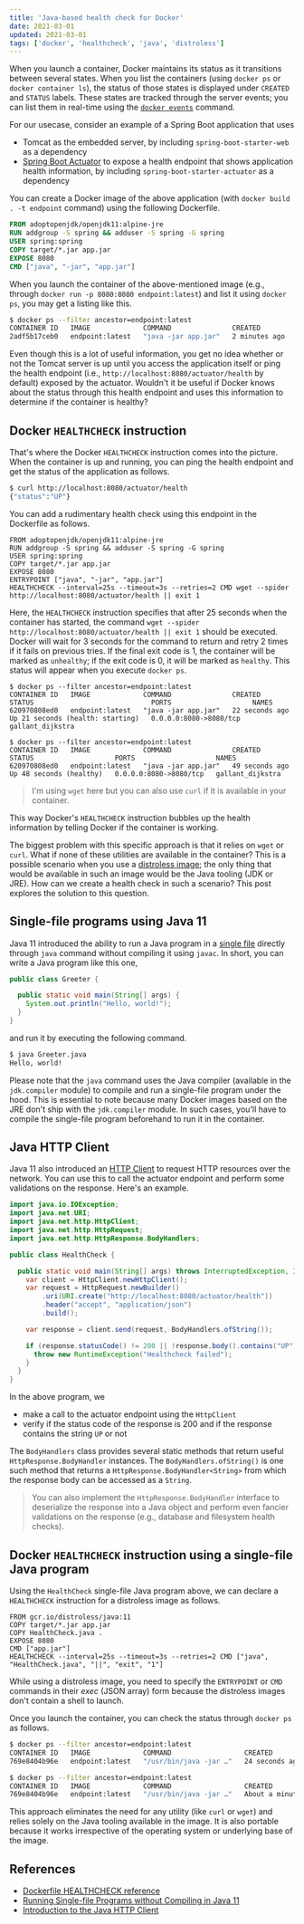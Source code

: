 ```yaml
---
title: 'Java-based health check for Docker'
date: 2021-03-01
updated: 2021-03-01
tags: ['docker', 'healthcheck', 'java', 'distroless']
---
```


When you launch a container, Docker maintains its status as it transitions between several states. When you list the containers (using `docker ps` or `docker container ls`), the status of those states is displayed under `CREATED` and `STATUS` labels. These states are tracked through the server events; you can list them in real-time using the [`docker events`](https://docs.docker.com/engine/reference/commandline/events/) command.

For our usecase, consider an example of a Spring Boot application that uses
- Tomcat as the embedded server, by including `spring-boot-starter-web` as a dependency
- [Spring Boot Actuator](https://docs.spring.io/spring-boot/docs/current/reference/html/production-ready-features.html#production-ready) to expose a health endpoint that shows application health information, by including `spring-boot-starter-actuator` as a dependency

You can create a Docker image of the above application (with `docker build . -t endpoint` command) using the following Dockerfile.

```dockerfile
FROM adoptopenjdk/openjdk11:alpine-jre
RUN addgroup -S spring && adduser -S spring -G spring
USER spring:spring
COPY target/*.jar app.jar
EXPOSE 8080
CMD ["java", "-jar", "app.jar"]
```

When you launch the container of the above-mentioned image (e.g., through `docker run -p 8080:8080 endpoint:latest`) and list it using `docker ps`, you may get a listing like this.

```sh
$ docker ps --filter ancestor=endpoint:latest
CONTAINER ID   IMAGE             COMMAND               CREATED         STATUS         PORTS                    NAMES
2adf5b17ceb0   endpoint:latest   "java -jar app.jar"   2 minutes ago   Up 2 minutes   0.0.0.0:8080->8080/tcp   elastic_cray
```

Even though this is a lot of useful information, you get no idea whether or not the Tomcat server is up until you access the application itself or ping the health endpoint (i.e., `http://localhost:8080/actuator/health` by default) exposed by the actuator. Wouldn't it be useful if Docker knows about the status through this health endpoint and uses this information to determine if the container is healthy? 

## Docker `HEALTHCHECK` instruction

That's where the Docker `HEALTHCHECK` instruction comes into the picture. When the container is up and running, you can ping the health endpoint and get the status of the application as follows.

```sh
$ curl http://localhost:8080/actuator/health
{"status":"UP"}
```

You can add a rudimentary health check using this endpoint in the Dockerfile as follows.

```dockerfile{7}
FROM adoptopenjdk/openjdk11:alpine-jre
RUN addgroup -S spring && adduser -S spring -G spring
USER spring:spring
COPY target/*.jar app.jar
EXPOSE 8080
ENTRYPOINT ["java", "-jar", "app.jar"]
HEALTHCHECK --interval=25s --timeout=3s --retries=2 CMD wget --spider http://localhost:8080/actuator/health || exit 1
```

Here, the `HEALTHCHECK` instruction specifies that after 25 seconds when the container has started, the command `wget --spider http://localhost:8080/actuator/health || exit 1` should be executed. Docker will wait for 3 seconds for the command to return and retry 2 times if it fails on previous tries. If the final exit code is 1, the container will be marked as `unhealthy`; if the exit code is 0, it will be marked as `healthy`. This status will appear when you execute `docker ps`.

```sh{7}
$ docker ps --filter ancestor=endpoint:latest
CONTAINER ID   IMAGE             COMMAND               CREATED          STATUS                             PORTS                    NAMES
620970808ed0   endpoint:latest   "java -jar app.jar"   22 seconds ago   Up 21 seconds (health: starting)   0.0.0.0:8080->8080/tcp   gallant_dijkstra

$ docker ps --filter ancestor=endpoint:latest
CONTAINER ID   IMAGE             COMMAND               CREATED          STATUS                    PORTS                    NAMES
620970808ed0   endpoint:latest   "java -jar app.jar"   49 seconds ago   Up 48 seconds (healthy)   0.0.0.0:8080->8080/tcp   gallant_dijkstra
```

> I'm using `wget` here but you can also use `curl` if it is available in your container.

This way Docker's `HEALTHCHECK` instruction bubbles up the health information by telling Docker if the container is working.

The biggest problem with this specific approach is that it relies on `wget` or `curl`. What if none of these utilities are available in the container? This is a possible scenario when you use a [distroless image](https://github.com/GoogleContainerTools/distroless); the only thing that would be available in such an image would be the Java tooling (JDK or JRE). How can we create a health check in such a scenario? This post explores the solution to this question.

## Single-file programs using Java 11

Java 11 introduced the ability to run a Java program in a [single file](https://www.infoq.com/articles/single-file-execution-java11/) directly through `java` command without compiling it using `javac`. In short, you can write a Java program like this one,

```java
public class Greeter {

  public static void main(String[] args) {
    System.out.println("Hello, world!");
  }
}
```

and run it by executing the following command.

```sh
$ java Greeter.java
Hello, world!
```

Please note that the `java` command uses the Java compiler (available in the `jdk.compiler` module) to compile and run a single-file program under the hood. This is essential to note because many Docker images based on the JRE don't ship with the `jdk.compiler` module. In such cases, you'll have to compile the single-file program beforehand to run it in the container.

## Java HTTP Client

Java 11 also introduced an [HTTP Client](https://openjdk.java.net/groups/net/httpclient/intro.html) to request HTTP resources over the network. You can use this to call the actuator endpoint and perform some validations on the response. Here's an example.

```java
import java.io.IOException;
import java.net.URI;
import java.net.http.HttpClient;
import java.net.http.HttpRequest;
import java.net.http.HttpResponse.BodyHandlers;

public class HealthCheck {

  public static void main(String[] args) throws InterruptedException, IOException {
    var client = HttpClient.newHttpClient();
    var request = HttpRequest.newBuilder()
        .uri(URI.create("http://localhost:8080/actuator/health"))
        .header("accept", "application/json")
        .build();

    var response = client.send(request, BodyHandlers.ofString());

    if (response.statusCode() != 200 || !response.body().contains("UP")) {
      throw new RuntimeException("Healthcheck failed");
    }
  }
}
```

In the above program, we
- make a call to the actuator endpoint using the `HttpClient`
- verify if the status code of the response is 200 and if the response contains the string `UP` or not

The `BodyHandlers` class provides several static methods that return useful `HttpResponse.BodyHandler` instances. The `BodyHandlers.ofString()` is one such method that returns a `HttpResponse.BodyHandler<String>` from which the response body can be accessed as a `String`.

> You can also implement the `HttpResponse.BodyHandler` interface to deserialize the response into a Java object and perform even fancier validations on the response (e.g., database and filesystem health checks).

## Docker `HEALTHCHECK` instruction using a single-file Java program

Using the `HealthCheck` single-file Java program above, we can declare a `HEALTHCHECK` instruction for a distroless image as follows.

```dockerfile{3, 6}
FROM gcr.io/distroless/java:11
COPY target/*.jar app.jar
COPY HealthCheck.java .
EXPOSE 8080
CMD ["app.jar"]
HEALTHCHECK --interval=25s --timeout=3s --retries=2 CMD ["java", "HealthCheck.java", "||", "exit", "1"]
```

While using a distroless image, you need to specify the `ENTRYPOINT` or `CMD` commands in their *exec* (JSON array) form because the distroless images don't contain a shell to launch. 

Once you launch the container, you can check the status through `docker ps` as follows.

```sh
$ docker ps --filter ancestor=endpoint:latest
CONTAINER ID   IMAGE             COMMAND                  CREATED          STATUS                             PORTS                    NAMES
769e8404b96e   endpoint:latest   "/usr/bin/java -jar …"   24 seconds ago   Up 24 seconds (health: starting)   0.0.0.0:8080->8080/tcp   serene_cerf

$ docker ps --filter ancestor=endpoint:latest
CONTAINER ID   IMAGE             COMMAND                  CREATED              STATUS                        PORTS                    NAMES
769e8404b96e   endpoint:latest   "/usr/bin/java -jar …"   About a minute ago   Up About a minute (healthy)   0.0.0.0:8080->8080/tcp   serene_cerf
```

This approach eliminates the need for any utility (like `curl` or `wget`) and relies solely on the Java tooling available in the image. It is also portable because it works irrespective of the operating system or underlying base of the image.

## References

- [Dockerfile HEALTHCHECK reference](https://docs.docker.com/engine/reference/builder/#healthcheck)
- [Running Single-file Programs without Compiling in Java 11](https://www.infoq.com/articles/single-file-execution-java11/)
- [Introduction to the Java HTTP Client](https://openjdk.java.net/groups/net/httpclient/intro.html)
